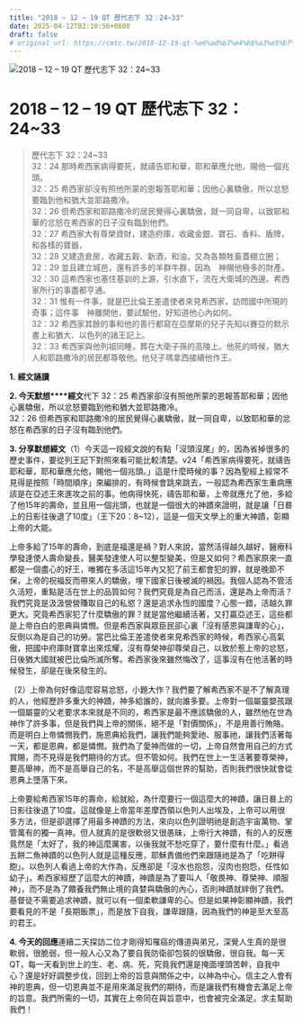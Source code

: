 ```yaml
---
title: "2018 – 12 – 19 QT 歷代志下 32：24~33"
date: 2025-04-12T02:10:56+0800
draft: false
# original_url: https://cmtc.tw/2018-12-19-qt-%e6%ad%b7%e4%bb%a3%e5%bf%97%e4%b8%8b-32%ef%bc%9a2433
---
```


![2018 – 12 – 19 QT 歷代志下 32：24\~33](/images/qt.jpg   "2018 – 12 – 19 QT 歷代志下 32：24\~33")

# 2018 – 12 – 19 QT 歷代志下 32：24\~33

> 歷代志下 32：24\~33  
> 32：24 那時希西家病得要死，就禱告耶和華，耶和華應允他，賜他一個兆頭。  
> 32：25 希西家卻沒有照他所蒙的恩報答耶和華；因他心裏驕傲，所以忿怒要臨到他和猶大並耶路撒冷。  
> 32：26 但希西家和耶路撒冷的居民覺得心裏驕傲，就一同自卑，以致耶和華的忿怒在希西家的日子沒有臨到他們。  
> 32：27 希西家大有尊榮資財，建造府庫，收藏金銀、寶石、香料、盾牌，和各樣的寶器，  
> 32：28 又建造倉房，收藏五穀、新酒，和油，又為各類牲畜蓋棚立圈；  
> 32：29 並且建立城邑，還有許多的羊群牛群，因為　神賜他極多的財產。  
> 32：30 這希西家也塞住基訓的上源，引水直下，流在大衛城的西邊。希西家所行的事盡都亨通。  
> 32：31 惟有一件事，就是巴比倫王差遣使者來見希西家，訪問國中所現的奇事；這件事　神離開他，要試驗他，好知道他心內如何。  
> 32：32 希西家其餘的事和他的善行都寫在亞摩斯的兒子先知以賽亞的默示書上和猶大、以色列的諸王記上。  
> 32：33 希西家與他列祖同睡，葬在大衛子孫的高陵上。他死的時候，猶大人和耶路撒冷的居民都尊敬他。他兒子瑪拿西接續他作王。

**1.** **經文誦讀**

**2. 今天默想****經文**代下 32：25 希西家卻沒有照他所蒙的恩報答耶和華；因他心裏驕傲，所以忿怒要臨到他和猶大並耶路撒冷。  
32：26 但希西家和耶路撒冷的居民覺得心裏驕傲，就一同自卑，以致耶和華的忿怒在希西家的日子沒有臨到他們。

**3. 分享默想經文**（1）今天這一段經文說的有點「沒頭沒尾」的，因為省掉很多的歷史事件，要從列王記下對照來看可能比較清楚。v24「希西家病得要死，就禱告耶和華，耶和華應允他，賜他一個兆頭。」這是什麼時候的事？因為聖經上經常不見得是按照「時間順序」來編排的，有時候會跳來跳去，一般認為希西家生重病應該是在亞述王來進攻之前的事。他病得快死，禱告耶和華，上帝就應允了他，多給了他15年的壽命，並且用一個兆頭，也就是一個很大的神蹟來證明，就是讓「日晷上的日影往後退了10度」（王下20：8\~12），這是一個天文學上的重大神蹟，彰顯上帝的大能。

上帝多給了15年的壽命，到底是福還是禍？對人來說，當然活得越久越好，醫療科學發達使人壽命變長，醫美發達使人可以整型變美，但是又如何？希西家原來一直都是一個盡心的好王，唯獨在多活這15年內又犯了前王都會犯的罪，就是晚節不保，上帝的祝福反而帶來人的驕傲，埋下國家日後被滅的禍因。我個人認為不管活久活短，重點是活在世上的品質如何？我們究竟是為自己而活，還是為上帝而活？我們究竟是汲汲營營賺取自己的私慾？還是追求永恆的國度？心態一錯，活越久罪更大。究竟希西家犯了什麼驕傲的罪？就是當他繼續活著，又打贏亞述王，這些都是上帝白白的恩典與憐憫。但是希西家與眾臣民卻心裏「沒有感恩與謙卑的心」，反倒以為是自己的功勞。當巴比倫王差遣使者來見希西家的時候，希西家心高氣傲，把國中府庫財寶拿出來炫耀，沒有尊榮神卻尊榮自己，以致於惹上帝的忿怒，日後猶大國就被巴比倫所滅所奪。希西家後來雖然悔改了，這事沒有在他活著的時候發生，卻是在後來發生的。

（2）上帝為何好像這麼容易忿怒，小題大作？我們要了解希西家不是不了解真理的人，他經歷許多重大的神蹟，神多給誰的，就向誰多要。上帝對一個屬靈嬰孩跟一個屬靈的父老要求本來就是不同的，希西家是最不應該驕傲的人，雖然他在世為神作了許多事，但是我們與上帝的關係，絕不是「對價關係」，不是用善行賄賂。而是明白上帝憐憫我們，施恩典給我們，讓我們能夠愛祂、服事祂，讓我們活著每一天，都是恩典，都是憐憫。我們為了愛神而做的一切，上帝自然會用自己的方式賞賜，而不見得是我們期待的方式。但不管如何。我們在世上一生活著要尊榮神，要高舉神，而不是高舉自己的名，不是高舉這個世界的幫助，否則我們很快就會從恩典上墮落下來。

上帝要給希西家15年的壽命，給就給，為什麼要行一個這麼大的神蹟，讓日晷上的日影往後退了10度。這就像是上帝當年差摩西領以色列人出埃及，上帝可以用很多方法，但是卻選擇了用最多神蹟的方法，來向以色列證明祂是創造宇宙萬物、掌管萬有的獨一真神。但人就真的是很軟弱又很愚昧，上帝行大神蹟，有的人的反應竟然是「太好了，我的神這麼厲害，以後我就不愁吃穿了，要什麼有什麼。」看過五餅二魚神蹟的以色列人就是這種反應，耶穌責備他們來跟隨祂是為了「吃餅得飽」。以色列人看過上帝的大作為，反應卻是「沒水也抱怨，沒肉也抱怨，任性如幼子」。希西家經歷了這麼大的神蹟，神蹟是為了要叫人「敬畏神、尊榮神、順服神」，而不是為了餵養我們無止境的貪婪與驕傲的內心，否則神蹟就絆倒了我們。基督徒不需要追求神蹟，就可以有一個柔軟謙卑的心。但是如果神彰顯神蹟，我們要看見的不是「長期飯票」，而是放下自我，謙卑跟隨，因為我們的神是至大至高的君王。

**4. 今天的回應**連續二天探訪二位才剛得知罹癌的傳道與弟兄，深覺人生真的是很軟弱，很脆弱，但一般人心又為了要自我防衛卻包裝的很驕傲，很自我。每一天QT，每一天看到世上的生、老、病、死，究竟我們還是掩面埋頭苦幹，自我中心？還是好好調整步伐，回到上帝的旨意與關係之中，以神為中心。信主之人會有神的恩典，但一切恩典並不是用來滿足我們的期待，而是讓我們有機會去滿足上帝的旨意。我們所需的一切，其實在上帝同在與旨意中，也會被完全滿足。求主幫助我們！